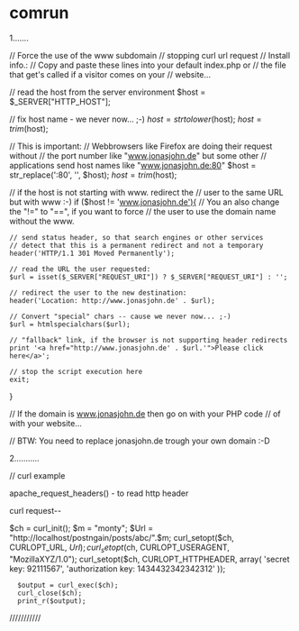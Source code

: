 comrun
======
1.......

// Force the use of the www subdomain // stopping curl url request
// Install info.:
// Copy and paste these lines into your default index.php or
// the file that get's called if a visitor comes on your 
// website...
 
// read the host from the server environment
$host = $_SERVER["HTTP_HOST"];
 
// fix host name - we never now... ;-)
$host = strtolower($host);
$host = trim($host);
 
// This is important: 
// Webbrowsers like Firefox are doing their request without
// the port number like "www.jonasjohn.de" but some other 
// applications send host names like "www.jonasjohn.de:80" 
$host = str_replace(':80', '', $host);
$host = trim($host);
 
// if the host is not starting with www. redirect the 
// user to the same URL but with www :-)
if ($host != 'www.jonasjohn.de'){
    // You an also change the "!=" to "==", if you want to force 
    // the user to use the domain name without the www. 
 
    // send status header, so that search engines or other services
    // detect that this is a permanent redirect and not a temporary
    header('HTTP/1.1 301 Moved Permanently');
 
    // read the URL the user requested:
    $url = isset($_SERVER["REQUEST_URI"]) ? $_SERVER["REQUEST_URI"] : '';
 
    // redirect the user to the new destination:
    header('Location: http://www.jonasjohn.de' . $url);
 
    // Convert "special" chars -- cause we never now... ;-)
    $url = htmlspecialchars($url);
 
    // "fallback" link, if the browser is not supporting header redirects
    print '<a href="http://www.jonasjohn.de' . $url.'">Please click here</a>';
 
    // stop the script execution here
    exit;
}
 
// If the domain is www.jonasjohn.de then go on with your PHP code 
// of with your website...
 
// BTW: You need to replace jonasjohn.de trough your own domain :-D

2...........

// curl example

apache_request_headers() - to read http header

curl request--

$ch = curl_init();
	$m = "monty";
	$Url = "http://localhost/postngain/posts/abc/".$m;
	curl_setopt($ch, CURLOPT_URL, $Url);
    curl_setopt($ch, CURLOPT_USERAGENT, "MozillaXYZ/1.0");
    curl_setopt($ch, CURLOPT_HTTPHEADER, array(
    'secret key: 92111567',
    'authorization key: 1434432342342312'
    ));
	
	  $output = curl_exec($ch);
	  curl_close($ch);
      print_r($output);


///////////
